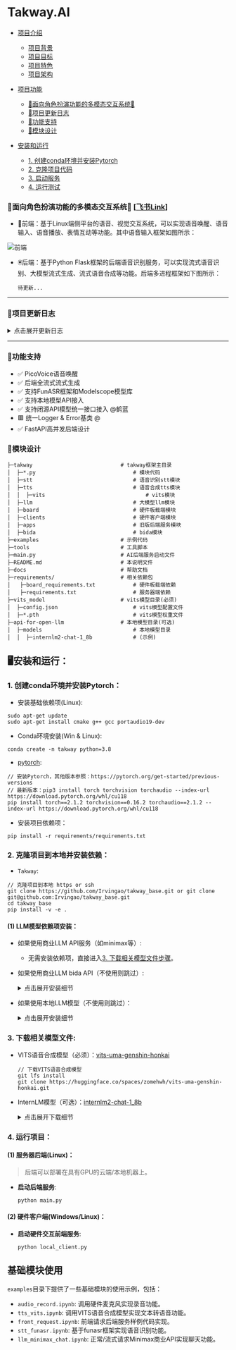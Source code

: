 Takway.AI
=========

<!-- 自动生成目录 -->

- [项目介绍](#项目介绍)
  - [项目背景](#项目背景)
  - [项目目标](#项目目标)
  - [项目特色](#项目特色)
  - [项目架构](#项目架构)
- [项目功能](#项目功能)
  - [🎃面向角色扮演功能的多模态交互系统🤖](#面向角色扮演功能的多模态交互系统)
  - [📆项目更新日志](#项目更新日志)
  - [📌功能支持](#功能支持)
  - [🧩模块设计](#模块设计)

- [安装和运行](#安装和运行)
  - [1. 创建conda环境并安装Pytorch](#1-创建conda环境并安装pytorch)
  - [2. 克隆项目代码](#2-克隆项目代码)
  - [3. 启动服务](#3-启动服务)
  - [4. 运行测试](#4-运行测试)




### 🎃面向角色扮演功能的多模态交互系统🤖 [[飞书Link](https://lleeei6t29.feishu.cn/docx/BzVWd57K9oyVSixhTamcv4tSnHf)]

- 🦾前端：基于Linux端侧平台的语音、视觉交互系统，可以实现语音唤醒、语音输入、语音播放、表情互动等功能。其中语音输入框架如图所示：

![前端](docs/images/frontend-audio-pipeline.png)

- 🖲️后端：基于Python Flask框架的后端语音识别服务，可以实现流式语音识别、大模型流式生成、流式语音合成等功能。后端多进程框架如下图所示：

      待更新...

<!-- ![后端](docs/images/backend-framework.png) -->

---





### 📆项目更新日志


<details>
<summary>点击展开更新日志</summary>

- **2024.4.8**：
  1. 完成后端服务FastAPI的中数据库功能搭建。
- **2024.4.6**：
  1. 完成初版FastAPI后端服务搭建。
- **2024.3.21**：
  1. 完成基于[bida](https://github.com/xusenlinzy/bida)的商业模型API接入。
- **2024.3.14**：
  1. 接入[api-for-open-llm](https://github.com/xusenlinzy/api-for-open-llm)，支持本地部署模型，并统一模型服务API接口。
- **2024.3.13**：
  1. 接入[FunASR](https://github.com/alibaba-damo-academy/FunASR)，支持[modelscope](https://www.modelscope.cn/)上百种多语言语音识别模型。
- **2024.3.1**：
  1. 项目发布🔥🔥🔥🚀🚀🚀！
- **2024.2.27**：
  1. 调试并确认完成前后端通信数据格式；
  2. 初步确认大模型角色扮演系统运行。
- **2024.2.26**：
  1. 封装Character角色扮演代码封装 `RolyPlayingCharacterInfo`和 `RolyPlayingFunction`：
     ①支持自定义sys_prompt及调用；
     ②支持前端/后端character信息调用；
  2. 封装基于星火大模型的角色扮演对话系统；
  3. 封装基于本地Client的角色扮演系统；
  4. 重构前后端通信数据格式；
- **2024.2.25**：
  1. 完成板载前端系统和后端服务器对接；
     ①设置回答表情反应；
     ②设置角色扮演对话；
     ③问题：当语音流式播放时，动画播放卡顿，延迟高；
- **2024.2.22-2.24**：
  1. 完成后端服务器全流式多进程高并发并发系统 `TakwayApp`搭建；
     ①多线程支持流式获取并识别语音片段，等待完全识别后送入大模型生成部分；
     ②多线程支持流式大模型生成内容；
     ③多线程支持流式获取大模型输出，并输入到VITS端流式合成音频；
     ④流式返回音频数据，并实现本地快速播放；
- **2024.2.18**：
  1. 星火大模型代码封装 `SparkChatClient`：
     ①支持流式输出；
  2. VITS TTS代码封装 `TextToSpeech`：
     ①支持流式生成音频；
  3. 本地音频播放模块代码封装 `AudioPlayer`：
     ①支持VITS输出无损转换PCM；
     ②支持流式播放音频；
- **2024.2.17**：
  1. 本地语音系统代码封装 `PicovoiceRecorder`：
     ①增加VAD功能；
     ②增加 `Picovoice`的语音唤醒功能；
  2. 本地EMO表情管理模块代码封装 `EmoVideoPlayer`：
     ①增加随机wink功能；
     ②预留服务器端自定义表情接口；
  3. 完成本地Client客户端多进程系统搭建；

</details>

---

### 📌功能支持

- ✅ PicoVoice语音唤醒
- ✅ 后端全流式流式生成
- ✅ 支持FunASR框架和Modelscope模型库
- ✅ 支持本地模型API接入
- ✅ 支持闭源API模型统一接口接入 @鹤蓝
- 🟥 统一Logger & Error基类 @
- ✅ FastAPI高并发后端设计

### 🧩模块设计

```
├─takway                            # takway框架主目录
│  ├─*.py                               # 模块代码
│  ├─stt                                # 语音识别stt模块
│  ├─tts                                # 语音合成tts模块
│  │  ├─vits                                # vits模块
│  ├─llm                                # 大模型llm模块
│  ├─board                              # 硬件板载端模块
│  ├─clients                            # 硬件客户端模块
│  ├─apps                               # 旧版后端服务模块
│  ├─bida                               # bida模块
├─examples                          # 示例代码
├─tools                             # 工具脚本
├─main.py                           # AI后端服务启动文件
├─README.md                         # 本说明文件
├─docs                              # 帮助文档
├─requirements/                     # 相关依赖包
│   ├─board_requirements.txt            # 硬件板载端依赖
│   ├─requirements.txt                  # 服务器端依赖
├─vits_model                        # vits模型目录(必须)
│  ├─config.json                        # vits模型配置文件
│  ├─*.pth                              # vits模型权重文件
├─api-for-open-llm                  # 本地模型目录(可选)
│  ├─models                             # 本地模型目录
│  │  ├─internlm2-chat-1_8b             # (示例)
```

## 🖥️安装和运行：

### 1. 创建conda环境并安装Pytorch：

- 安装基础依赖项(Linux):

```
sudo apt-get update
sudo apt-get install cmake g++ gcc portaudio19-dev
```

- Conda环境安装(Win & Linux):

```
conda create -n takway python=3.8
```

- [pytorch](https://pytorch.org/get-started/previous-versions/):

```
// 安装Pytorch，其他版本参照：https://pytorch.org/get-started/previous-versions
// 最新版本：pip3 install torch torchvision torchaudio --index-url https://download.pytorch.org/whl/cu118 
pip install torch==2.1.2 torchvision==0.16.2 torchaudio==2.1.2 --index-url https://download.pytorch.org/whl/cu118
```

- 安装项目依赖项：

```
pip install -r requirements/requirements.txt
```

### 2. 克隆项目到本地并安装依赖：

- `Takway`:

```
// 克隆项目到本地 https or ssh
git clone https://github.com/Irvingao/takway_base.git or git clone git@github.com:Irvingao/takway_base.git
cd takway_base
pip install -v -e .
```

#### (1) LLM模型依赖项安装：

- 如果使用商业LLM API服务（如minimax等）:

  - 无需安装依赖项，直接进入[3. 下载相关模型文件步骤](#3-下载相关模型文件)。



- 如果使用商业LLM bida API（不使用则跳过）:
  <details>
  <summary>点击展开安装细节</summary>

  - `bida`:

  ```
  pip install -r bida/requirements.txt
  cd bida
  # pip install -e .
  ```
  </details>

- 如果使用本地LLM模型（不使用则跳过）：
  <details>
  <summary>点击展开安装细节</summary>
  - `api-for-open-llm`:

  ```
  git clone https://github.com/xusenlinzy/api-for-open-llm.git
  ```

  - 安装vllm-cuda118版本：

  ```
    pip install vllm==0.3.3
    export VLLM_VERSION=0.3.2
    export PYTHON_VERSION=38
    pip install https://github.com/vllm-project/vllm/releases/download/v${VLLM_VERSION}/vllm-${VLLM_VERSION}+cu118-cp${PYTHON_VERSION}-cp${PYTHON_VERSION}-manylinux1_x86_64.whl
    # Re-install xFormers with CUDA 11.8.
    pip install xformers==0.0.23.post1+cu118 --index-url https://download.pytorch.org/whl/cu118 --no-deps
  ```

  - 安装其他依赖项：

  ```
    pip install -r api-for-open-llm/requirements.txt
    pip uninstall transformer-engine -y
  ```

  </details>

### 3. 下载相关模型文件:

- VITS语音合成模型（必须）：[vits-uma-genshin-honkai](https://huggingface.co/spaces/zomehwh/vits-uma-genshin-honkai/tree/main)

  ```
  // 下载VITS语音合成模型
  git lfs install
  git clone https://huggingface.co/spaces/zomehwh/vits-uma-genshin-honkai.git
  ```
- InternLM模型（可选）：[internlm2-chat-1_8b](https://www.modelscope.cn/models/jayhust/internlm2-chat-1_8b/summary)
  <details>
  <summary>点击展开下载细节</summary>

  ```
  // 下载InternLM模型(Linux: `apt-get install git-lfs`)
  git lfs install
  git clone https://www.modelscope.cn/jayhust/internlm2-chat-1_8b.git
  ```
  </details>

### 4. 运行项目：

#### (1) 服务器后端(Linux)：

> 后端可以部署在具有GPU的云端/本地机器上。

- **启动后端服务**:

  ```
  python main.py
  ```

#### (2) 硬件客户端(Windows/Linux)：
- **启动硬件交互前端服务**:

  ```
  python local_client.py
  ```


## 基础模块使用

`examples`目录下提供了一些基础模块的使用示例，包括：

- `audio_record.ipynb`: 调用硬件麦克风实现录音功能。
- `tts_vits.ipynb`: 调用VITS语音合成模型实现文本转语音功能。
- `front_request.ipynb`: 前端请求后端服务样例代码实现。
- `stt_funasr.ipynb`: 基于funasr框架实现语音识别功能。
- `llm_minimax_chat.ipynb`: 正常/流式请求Minimax商业API实现聊天功能。